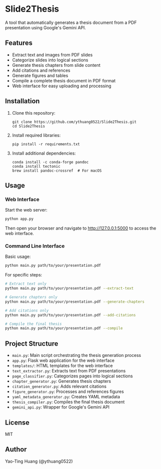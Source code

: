 # Slide2Thesis

A tool that automatically generates a thesis document from a PDF presentation using Google's Gemini API.

## Features

- Extract text and images from PDF slides
- Categorize slides into logical sections
- Generate thesis chapters from slide content
- Add citations and references
- Generate figures and tables
- Compile a complete thesis document in PDF format
- Web interface for easy uploading and processing

## Installation

1. Clone this repository:
   ```
   git clone https://github.com/ythuang0522/Slide2Thesis.git
   cd Slide2Thesis
   ```

2. Install required libraries:
   ```
   pip install -r requirements.txt
   ```

3. Install additional dependencies:
   ```
   conda install -c conda-forge pandoc
   conda install tectonic
   brew install pandoc-crossref  # For macOS
   ```

## Usage

### Web Interface

Start the web server:
```bash
python app.py
```

Then open your browser and navigate to http://127.0.0.1:5000 to access the web interface.

### Command Line Interface

Basic usage:
```bash
python main.py path/to/your/presentation.pdf
```

For specific steps:
```bash
# Extract text only
python main.py path/to/your/presentation.pdf --extract-text

# Generate chapters only
python main.py path/to/your/presentation.pdf --generate-chapters

# Add citations only
python main.py path/to/your/presentation.pdf --add-citations

# Compile the final thesis
python main.py path/to/your/presentation.pdf --compile
```

## Project Structure

- `main.py`: Main script orchestrating the thesis generation process
- `app.py`: Flask web application for the web interface
- `templates/`: HTML templates for the web interface
- `text_extractor.py`: Extracts text from PDF presentations
- `page_classifier.py`: Categorizes pages into logical sections
- `chapter_generator.py`: Generates thesis chapters
- `citation_generator.py`: Adds relevant citations
- `figure_generator.py`: Processes and references figures
- `yaml_metadata_generator.py`: Creates YAML metadata
- `thesis_compiler.py`: Compiles the final thesis document
- `gemini_api.py`: Wrapper for Google's Gemini API

## License

MIT

## Author

Yao-Ting Huang (@ythuang0522) 